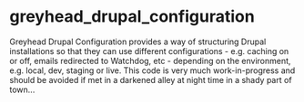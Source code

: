# greyhead_drupal_configuration
Greyhead Drupal Configuration provides a way of structuring Drupal installations so that they can use different configurations - e.g. caching on or off, emails redirected to Watchdog, etc - depending on the environment, e.g. local, dev, staging or live. This code is very much work-in-progress and should be avoided if met in a darkened alley at night time in a shady part of town...
